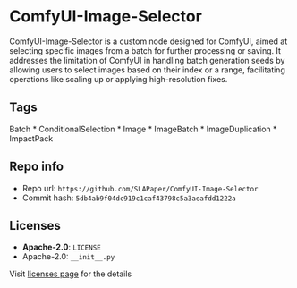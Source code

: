 # ComfyUI-Image-Selector
ComfyUI-Image-Selector is a custom node designed for ComfyUI, aimed at selecting specific images from a batch for further processing or saving. It addresses the limitation of ComfyUI in handling batch generation seeds by allowing users to select images based on their index or a range, facilitating operations like scaling up or applying high-resolution fixes.

## Tags
Batch * ConditionalSelection * Image * ImageBatch * ImageDuplication * ImpactPack

## Repo info
- Repo url: `https://github.com/SLAPaper/ComfyUI-Image-Selector`
- Commit hash: `5db4ab9f04dc919c1caf43798c5a3aeafdd1222a`

## Licenses
- **Apache-2.0**: `LICENSE`
- Apache-2.0: `__init__.py`

Visit [licenses page](licenses.md) for the details
